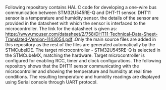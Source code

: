 Following repository contains HAL C code for developing a one-wire bus communication between STM32U545RE-Q and DHT-11 sensor.
DHT11 sensor is a temperature and humidity sensor. the details of the sensor are provided in the datasheet with which the sensor is interfaced to the microcontroller. The link for the datasheet is given as:
https://www.mouser.com/datasheet/2/758/DHT11-Technical-Data-Sheet-Translated-Version-1143054.pdf
.Only the main source files are added in this repository as the rest of the files are generated automatically by the STMCubeIDE.
The target microcontroller - STM32U545RE-Q is selected in the STMCubeMX, matching the hardware.
Target microcontroller is configured for enabling RCC, timer and clock configurations.
The following repository shows that the DHT11 sensor communicating with the microcontroller and showing the temperature and humidity at real time conditions.
The resulting temperature and humidity readings are displayed using Serial console through UART protocol.
